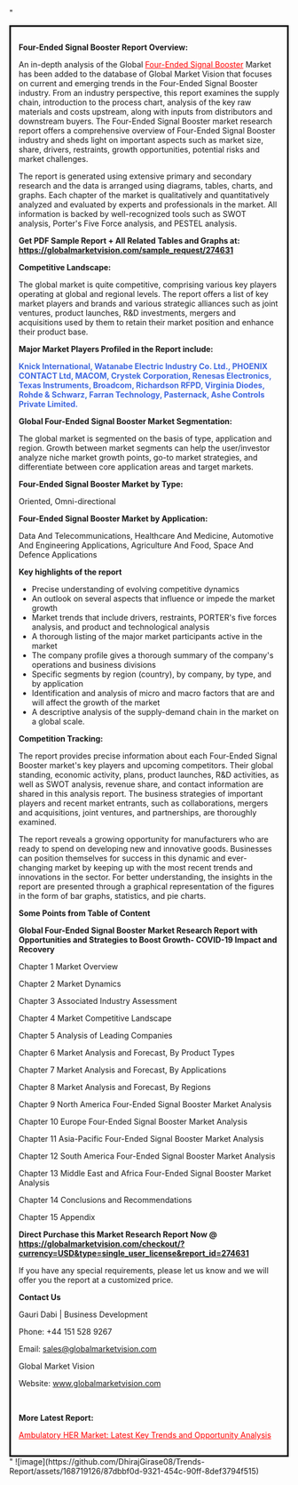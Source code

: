 "<div style='border: 3px solid black; padding: 1em;'>

<strong>Four-Ended Signal Booster Report Overview:</strong>

An in-depth analysis of the Global <a style='color: #ff0000;' href='https://globalmarketvision.com/reports/global-four-ended-signal-booster-market/274631'>Four-Ended Signal Booster</a> Market has been added to the database of Global Market Vision that focuses on current and emerging trends in the Four-Ended Signal Booster industry. From an industry perspective, this report examines the supply chain, introduction to the process chart, analysis of the key raw materials and costs upstream, along with inputs from distributors and downstream buyers. The Four-Ended Signal Booster market research report offers a comprehensive overview of Four-Ended Signal Booster industry and sheds light on important aspects such as market size, share, drivers, restraints, growth opportunities, potential risks and market challenges.

The report is generated using extensive primary and secondary research and the data is arranged using diagrams, tables, charts, and graphs. Each chapter of the market is qualitatively and quantitatively analyzed and evaluated by experts and professionals in the market. All information is backed by well-recognized tools such as SWOT analysis, Porter's Five Force analysis, and PESTEL analysis.

<strong>Get PDF Sample Report + All Related Tables and Graphs at</strong><strong>:</strong><strong> <a style='color: #ff0000;' href='https://globalmarketvision.com/sample_request/274631?utm_source=linkedinPulse&utm_medium=SN&utm_campaign=SN'><strong>https://globalmarketvision.com/sample_request/274631</strong></a></strong>

<strong>Competitive Landscape:</strong>

The global market is quite competitive, comprising various key players operating at global and regional levels. The report offers a list of key market players and brands and various strategic alliances such as joint ventures, product launches, R&amp;D investments, mergers and acquisitions used by them to retain their market position and enhance their product base.

<strong>Major Market Players Profiled in the Report include:</strong>

<strong style='color: #4169e1;'>Knick International, Watanabe Electric Industry Co. Ltd., PHOENIX CONTACT Ltd, MACOM, Crystek Corporation, Renesas Electronics, Texas Instruments, Broadcom, Richardson RFPD, Virginia Diodes, Rohde & Schwarz, Farran Technology, Pasternack, Ashe Controls Private Limited.</strong>

<strong>Global Four-Ended Signal Booster Market Segmentation:</strong>

The global market is segmented on the basis of type, application and region. Growth between market segments can help the user/investor analyze niche market growth points, go-to market strategies, and differentiate between core application areas and target markets.

<strong>Four-Ended Signal Booster Market by Type</strong><strong>:</strong>

Oriented, Omni-directional

<strong>Four-Ended Signal Booster Market by</strong><strong> Application:</strong>

Data And Telecommunications, Healthcare And Medicine, Automotive And Engineering Applications, Agriculture And Food, Space And Defence Applications

<strong>Key highlights of the report</strong>
<ul>
  <li>Precise understanding of evolving competitive dynamics</li>
  <li>An outlook on several aspects that influence or impede the market growth</li>
  <li>Market trends that include drivers, restraints, PORTER's five forces analysis, and product and technological analysis</li>
  <li>A thorough listing of the major market participants active in the market</li>
  <li>The company profile gives a thorough summary of the company's operations and business divisions</li>
  <li>Specific segments by region (country), by company, by type, and by application</li>
  <li>Identification and analysis of micro and macro factors that are and will affect the growth of the market</li>
  <li>A descriptive analysis of the supply-demand chain in the market on a global scale.</li>
</ul>
<strong>Competition Tracking:</strong>

The report provides precise information about each Four-Ended Signal Booster market's key players and upcoming competitors. Their global standing, economic activity, plans, product launches, R&amp;D activities, as well as SWOT analysis, revenue share, and contact information are shared in this analysis report. The business strategies of important players and recent market entrants, such as collaborations, mergers and acquisitions, joint ventures, and partnerships, are thoroughly examined.

The report reveals a growing opportunity for manufacturers who are ready to spend on developing new and innovative goods. Businesses can position themselves for success in this dynamic and ever-changing market by keeping up with the most recent trends and innovations in the sector. For better understanding, the insights in the report are presented through a graphical representation of the figures in the form of bar graphs, statistics, and pie charts.

<strong>Some Points from Table of Content</strong>

<strong>Global Four-Ended Signal Booster Market Research Report with Opportunities and Strategies to Boost Growth- COVID-19 Impact and Recovery</strong>

Chapter 1 Market Overview

Chapter 2 Market Dynamics

Chapter 3 Associated Industry Assessment

Chapter 4 Market Competitive Landscape

Chapter 5 Analysis of Leading Companies

Chapter 6 Market Analysis and Forecast, By Product Types

Chapter 7 Market Analysis and Forecast, By Applications

Chapter 8 Market Analysis and Forecast, By Regions

Chapter 9 North America Four-Ended Signal Booster Market Analysis

Chapter 10 Europe Four-Ended Signal Booster Market Analysis

Chapter 11 Asia-Pacific Four-Ended Signal Booster Market Analysis

Chapter 12 South America Four-Ended Signal Booster Market Analysis

Chapter 13 Middle East and Africa Four-Ended Signal Booster Market Analysis

Chapter 14 Conclusions and Recommendations

Chapter 15 Appendix

<strong>Direct Purchase this Market Research Report Now @ <a style='color: #ff0000;' href='https://globalmarketvision.com/checkout/?currency=USD&type=single_user_license&report_id=274631?utm_source=linkedinPulse&utm_medium=SN&utm_campaign=SN'><strong>https://globalmarketvision.com/checkout/?currency=USD&type=single_user_license&report_id=274631</strong></a></strong>

If you have any special requirements, please let us know and we will offer you the report at a customized price.
<p id='ember58' class='ember-view reader-content-blocks__paragraph'><strong>Contact Us</strong></p>
<p id='ember59' class='ember-view reader-content-blocks__paragraph'>Gauri Dabi | Business Development</p>
<p id='ember60' class='ember-view reader-content-blocks__paragraph'>Phone: +44 151 528 9267</p>
Email: <a href='mailto:sales@globalmarketvision.com'>sales@globalmarketvision.com</a>

Global Market Vision

Website: <a href='http://www.globalmarketvision.com/'>www.globalmarketvision.com</a>

&nbsp;

<strong>More Latest Report:</strong>

<a style='color: #ff0000;' href='https://medium.com/@nikitadhamdhere4/ambulatory-her-market-latest-key-trends-and-opportunity-analysis-819719279b48'>Ambulatory HER Market: Latest Key Trends and Opportunity Analysis</a>

</div>"
![image](https://github.com/DhirajGirase08/Trends-Report/assets/168719126/87dbbf0d-9321-454c-90ff-8def3794f515)
